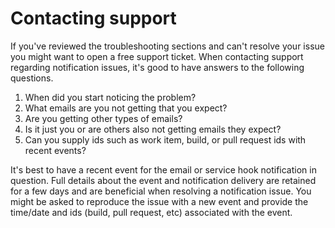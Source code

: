 # Contacting support

If you've reviewed the troubleshooting sections and can't resolve your issue you might want to open a free support ticket.  When contacting support regarding notification issues, it's good to have answers to the following questions.

1. When did you start noticing the problem?
1. What emails are you not getting that you expect?
1. Are you getting other types of emails?
1. Is it just you or are others also not getting emails they expect?
1. Can you supply ids such as work item, build, or pull request ids with recent events?

It's best to have a recent event for the email or service hook notification in question.  Full details about the event and notification delivery are retained for a few days and are beneficial when resolving a notification issue. You might be asked to reproduce the issue with a new event and provide the time/date and ids (build, pull request, etc) associated with the event.